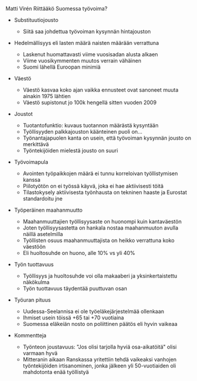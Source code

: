 
Matti Virén
Riittääkö Suomessa työvoima?

* Substituutiojousto
    - Siitä saa johdettua työvoiman kysynnän hintajouston

* Hedelmällisyys eli lasten määrä naisten määrään verrattuna
    - Laskenut huomattavasti viime vuosisadan alusta alkaen
    - Viime vuosikymmenten muutos verrain vähäinen
    - Suomi lähellä Euroopan minimiä

* Väestö
    - Väestö kasvaa koko ajan vaikka ennusteet ovat sanoneet muuta
      ainakin 1975 lähtien
    - Väestö supistonut jo 100k hengellä sitten vuoden 2009

* Joustot
    - Tuotantofunktio: kuvaus tuotannon määrästä kysyntään
    - Työllisyyden palkkajouston käänteinen puoli on...
    - Työnantajapuolen kanta on usein, että työvoiman kysynnän jousto on merkittävä
    - Työntekijöiden mielestä jousto on suuri

* Työvoimapula
    - Avointen työpaikkojen määrä ei tunnu korreloivan työllistymisen kanssa
    - Piilotyötön on ei työssä käyvä, joka ei hae aktiivisesti töitä
    - Tilastokysely aktiivisesta työnhausta on tekninen haaste ja Eurostat standardoitu jne

* Työperäinen maahanmuutto
    - Maahanmuuttajien työllisyysaste on huonompi kuin kantaväestön
    - Joten työllisyysastetta on hankala nostaa maahanmuuton avulla näillä asetelmilla
    - Työllisten osuus maahanmuuttajista on heikko verrattuna koko väestöön
    - Eli huoltosuhde on huono, alle 10% vs yli 40%

* Työn tuottavuus
    - Työllisyys ja huoltosuhde voi olla makaaberi ja yksinkertaistettu näkökulma
    - Työn tuottavuus täydentää puuttuvan osan

* Työuran pituus
    - Uudessa-Seelannisa ei ole työeläkejärjestelmää ollenkaan
    - Ihmiset usein töissä +65 tai +70 vuotiaina
    - Suomessa eläkeiän nosto on poliittinen päätös eli hyvin vaikeaa

* Kommentteja
    - Työnteon joustavuus: "Jos olisi tarjolla hyviä osa-aikatöitä" olisi varmaan hyvä
    - Mitteranin aikaan Ranskassa yritettiin tehdä vaikeaksi vanhojen työntekijöiden irtisanominen,
      jonka jälkeen yli 50-vuotiaiden oli mahdotonta enää työllistyä
